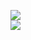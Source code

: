 [![](https://img.shields.io/badge/Made%20With-Github%20Spray-lightgrey.svg?style=for-the-badge&logo=github)](https://github.com/Annihil/github-spray#436)  
[![](https://i.imgur.com/2DrTn0Z.gif)](https://github.com/Annihil/github-spray)